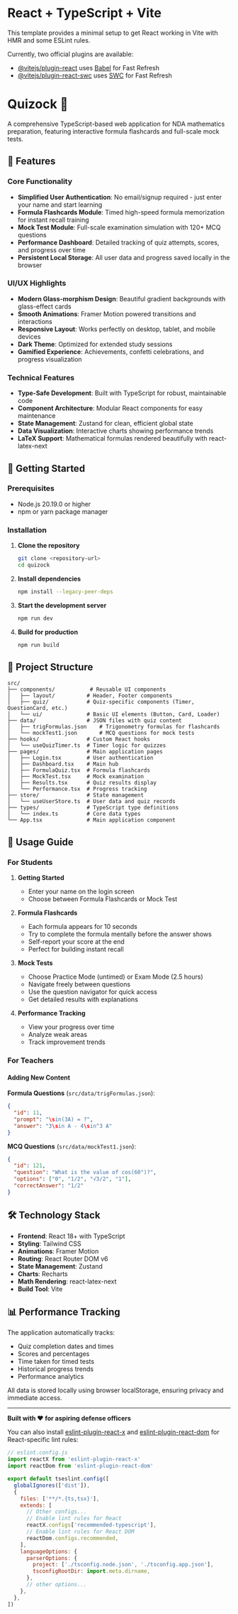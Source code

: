 # React + TypeScript + Vite

This template provides a minimal setup to get React working in Vite with HMR and some ESLint rules.

Currently, two official plugins are available:

- [@vitejs/plugin-react](https://github.com/vitejs/vite-plugin-react/blob/main/packages/plugin-react) uses [Babel](https://babeljs.io/) for Fast Refresh
- [@vitejs/plugin-react-swc](https://github.com/vitejs/vite-plugin-react/blob/main/packages/plugin-react-swc) uses [SWC](https://swc.rs/) for Fast Refresh

# Quizock 🎯

A comprehensive TypeScript-based web application for NDA mathematics preparation, featuring interactive formula flashcards and full-scale mock tests.

## 🌟 Features

### Core Functionality
- **Simplified User Authentication**: No email/signup required - just enter your name and start learning
- **Formula Flashcards Module**: Timed high-speed formula memorization for instant recall training
- **Mock Test Module**: Full-scale examination simulation with 120+ MCQ questions
- **Performance Dashboard**: Detailed tracking of quiz attempts, scores, and progress over time
- **Persistent Local Storage**: All user data and progress saved locally in the browser

### UI/UX Highlights
- **Modern Glass-morphism Design**: Beautiful gradient backgrounds with glass-effect cards
- **Smooth Animations**: Framer Motion powered transitions and interactions
- **Responsive Layout**: Works perfectly on desktop, tablet, and mobile devices
- **Dark Theme**: Optimized for extended study sessions
- **Gamified Experience**: Achievements, confetti celebrations, and progress visualization

### Technical Features
- **Type-Safe Development**: Built with TypeScript for robust, maintainable code
- **Component Architecture**: Modular React components for easy maintenance
- **State Management**: Zustand for clean, efficient global state
- **Data Visualization**: Interactive charts showing performance trends
- **LaTeX Support**: Mathematical formulas rendered beautifully with react-latex-next

## 🚀 Getting Started

### Prerequisites
- Node.js 20.19.0 or higher
- npm or yarn package manager

### Installation

1. **Clone the repository**
   ```bash
   git clone <repository-url>
   cd quizock
   ```

2. **Install dependencies**
   ```bash
   npm install --legacy-peer-deps
   ```

3. **Start the development server**
   ```bash
   npm run dev
   ```

4. **Build for production**
   ```bash
   npm run build
   ```

## 📁 Project Structure

```
src/
├── components/           # Reusable UI components
│   ├── layout/          # Header, Footer components
│   ├── quiz/            # Quiz-specific components (Timer, QuestionCard, etc.)
│   └── ui/              # Basic UI elements (Button, Card, Loader)
├── data/                # JSON files with quiz content
│   ├── trigFormulas.json    # Trigonometry formulas for flashcards
│   └── mockTest1.json       # MCQ questions for mock tests
├── hooks/               # Custom React hooks
│   └── useQuizTimer.ts  # Timer logic for quizzes
├── pages/               # Main application pages
│   ├── Login.tsx        # User authentication
│   ├── Dashboard.tsx    # Main hub
│   ├── FormulaQuiz.tsx  # Formula flashcards
│   ├── MockTest.tsx     # Mock examination
│   ├── Results.tsx      # Quiz results display
│   └── Performance.tsx  # Progress tracking
├── store/               # State management
│   └── useUserStore.ts  # User data and quiz records
├── types/               # TypeScript type definitions
│   └── index.ts         # Core data types
└── App.tsx              # Main application component
```

## 🎯 Usage Guide

### For Students

1. **Getting Started**
   - Enter your name on the login screen
   - Choose between Formula Flashcards or Mock Test

2. **Formula Flashcards**
   - Each formula appears for 10 seconds
   - Try to complete the formula mentally before the answer shows
   - Self-report your score at the end
   - Perfect for building instant recall

3. **Mock Tests**
   - Choose Practice Mode (untimed) or Exam Mode (2.5 hours)
   - Navigate freely between questions
   - Use the question navigator for quick access
   - Get detailed results with explanations

4. **Performance Tracking**
   - View your progress over time
   - Analyze weak areas
   - Track improvement trends

### For Teachers

#### Adding New Content

**Formula Questions** (`src/data/trigFormulas.json`):
```json
{
  "id": 11,
  "prompt": "\sin(3A) = ?",
  "answer": "3\sin A - 4\sin^3 A"
}
```

**MCQ Questions** (`src/data/mockTest1.json`):
```json
{
  "id": 121,
  "question": "What is the value of cos(60°)?",
  "options": ["0", "1/2", "√3/2", "1"],
  "correctAnswer": "1/2"
}
```

## 🛠️ Technology Stack

- **Frontend**: React 18+ with TypeScript
- **Styling**: Tailwind CSS
- **Animations**: Framer Motion
- **Routing**: React Router DOM v6
- **State Management**: Zustand
- **Charts**: Recharts
- **Math Rendering**: react-latex-next
- **Build Tool**: Vite

## 📊 Performance Tracking

The application automatically tracks:
- Quiz completion dates and times
- Scores and percentages
- Time taken for timed tests
- Historical progress trends
- Performance analytics

All data is stored locally using browser localStorage, ensuring privacy and immediate access.

---

**Built with ❤️ for aspiring defense officers**

You can also install [eslint-plugin-react-x](https://github.com/Rel1cx/eslint-react/tree/main/packages/plugins/eslint-plugin-react-x) and [eslint-plugin-react-dom](https://github.com/Rel1cx/eslint-react/tree/main/packages/plugins/eslint-plugin-react-dom) for React-specific lint rules:

```js
// eslint.config.js
import reactX from 'eslint-plugin-react-x'
import reactDom from 'eslint-plugin-react-dom'

export default tseslint.config([
  globalIgnores(['dist']),
  {
    files: ['**/*.{ts,tsx}'],
    extends: [
      // Other configs...
      // Enable lint rules for React
      reactX.configs['recommended-typescript'],
      // Enable lint rules for React DOM
      reactDom.configs.recommended,
    ],
    languageOptions: {
      parserOptions: {
        project: ['./tsconfig.node.json', './tsconfig.app.json'],
        tsconfigRootDir: import.meta.dirname,
      },
      // other options...
    },
  },
])
```
